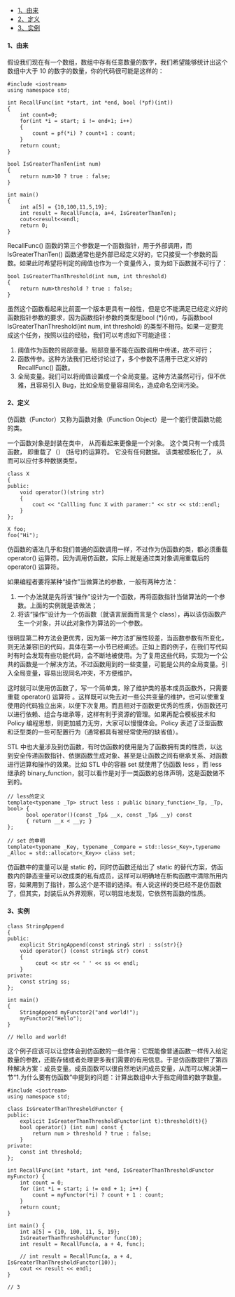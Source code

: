 - [1、由来](#1由来)
- [2、定义](#2定义)
- [3、实例](#3实例)

#### 1、由来
假设我们现在有一个数组，数组中存有任意数量的数字，我们希望能够统计出这个数组中大于 10 的数字的数量，你的代码很可能是这样的：
```
#include <iostream>
using namespace std;

int RecallFunc(int *start, int *end, bool (*pf)(int)) 
{
    int count=0;
    for(int *i = start; i != end+1; i++) 
    {
    	count = pf(*i) ? count+1 : count;
    }
    return count;
}

bool IsGreaterThanTen(int num) 
{
	return num>10 ? true : false;
}

int main() 
{
	int a[5] = {10,100,11,5,19};
    int result = RecallFunc(a, a+4, IsGreaterThanTen);
    cout<<result<<endl;
    return 0;
}
```
RecallFunc() 函数的第三个参数是一个函数指针，用于外部调用，而 IsGreaterThanTen() 函数通常也是外部已经定义好的，它只接受一个参数的函数。如果此时希望将判定的阈值也作为一个变量传入，变为如下函数就不可行了：
```
bool IsGreaterThanThreshold(int num, int threshold) 
{
	return num>threshold ? true : false;
}
```
虽然这个函数看起来比前面一个版本更具有一般性，但是它不能满足已经定义好的函数指针参数的要求，因为函数指针参数的类型是bool (*)(int)，与函数bool IsGreaterThanThreshold(int num, int threshold) 的类型不相符。如果一定要完成这个任务，按照以往的经验，我们可以考虑如下可能途径：
1. 阈值作为函数的局部变量。局部变量不能在函数调用中传递，故不可行；
2. 函数传参。这种方法我们已经讨论过了，多个参数不适用于已定义好的 RecallFunc() 函数。
3. 全局变量。我们可以将阈值设置成一个全局变量。这种方法虽然可行，但不优雅，且容易引入 Bug，比如全局变量容易同名，造成命名空间污染。
#### 2、定义
仿函数（Functor）又称为函数对象（Function Object）是一个能行使函数功能的类。

一个函数对象是封装在类中， 从而看起来更像是一个对象。 这个类只有一个成员函数， 即重载了（） (括号)的运算符。 它没有任何数据。 该类被模板化了， 从而可以应付多种数据类型。
```
class X
{
public:
    void operator()(string str)
    {
        cout << "Callling func X with paramer:" << str << std::endl;
    }
};

X foo;
foo("Hi");
```

仿函数的语法几乎和我们普通的函数调用一样，不过作为仿函数的类，都必须重载 operator() 运算符。因为调用仿函数，实际上就是通过类对象调用重载后的 operator() 运算符。

如果编程者要将某种“操作”当做算法的参数，一般有两种方法：
1. 一个办法就是先将该“操作”设计为一个函数，再将函数指针当做算法的一个参数。上面的实例就是该做法；
2. 将该“操作”设计为一个仿函数（就语言层面而言是个 class），再以该仿函数产生一个对象，并以此对象作为算法的一个参数。

很明显第二种方法会更优秀，因为第一种方法扩展性较差，当函数参数有所变化，则无法兼容旧的代码，具体在第一小节已经阐述。正如上面的例子，在我们写代码时有时会发现有些功能代码，会不断地被使用。为了复用这些代码，实现为一个公共的函数是一个解决方法。不过函数用到的一些变量，可能是公共的全局变量。引入全局变量，容易出现同名冲突，不方便维护。

这时就可以使用仿函数了，写一个简单类，除了维护类的基本成员函数外，只需要重载 operator() 运算符 。这样既可以免去对一些公共变量的维护，也可以使重复使用的代码独立出来，以便下次复用。而且相对于函数更优秀的性质，仿函数还可以进行依赖、组合与继承等，这样有利于资源的管理。如果再配合模板技术和 Policy 编程思想，则更加威力无穷，大家可以慢慢体会。Policy 表述了泛型函数和泛型类的一些可配置行为（通常都具有被经常使用的缺省值）。

STL 中也大量涉及到仿函数，有时仿函数的使用是为了函数拥有类的性质，以达到安全传递函数指针、依据函数生成对象、甚至是让函数之间有继承关系、对函数进行运算和操作的效果。比如 STL 中的容器 set 就使用了仿函数 less ，而 less 继承的 binary_function，就可以看作是对于一类函数的总体声明，这是函数做不到的。
```
// less的定义
template<typename _Tp> struct less : public binary_function<_Tp, _Tp, bool> {
      bool operator()(const _Tp& __x, const _Tp& __y) const
      { return __x < __y; }
};
 
// set 的申明
template<typename _Key, typename _Compare = std::less<_Key>,typename _Alloc = std::allocator<_Key>> class set;
```

仿函数中的变量可以是 static 的，同时仿函数还给出了 static 的替代方案，仿函数内的静态变量可以改成类的私有成员，这样可以明确地在析构函数中清除所用内容，如果用到了指针，那么这个是不错的选择。有人说这样的类已经不是仿函数了，但其实，封装后从外界观察，可以明显地发现，它依然有函数的性质。

#### 3、实例
```
class StringAppend 
{
public:
    explicit StringAppend(const string& str) : ss(str){}
    void operator() (const string& str) const 
    {
         cout << str << ' ' << ss << endl;
    }
private:
    const string ss;
};

int main() 
{
    StringAppend myFunctor2("and world!");
    myFunctor2("Hello");
}

// Hello and world!

```

这个例子应该可以让您体会到仿函数的一些作用：它既能像普通函数一样传入给定数量的参数，还能存储或者处理更多我们需要的有用信息。于是仿函数提供了第四种解决方案：成员变量。成员函数可以很自然地访问成员变量，从而可以解决第一节“1.为什么要有仿函数”中提到的问题：计算出数组中大于指定阈值的数字数量。

```
#include <iostream>
using namespace std;

class IsGreaterThanThresholdFunctor {
public:
	explicit IsGreaterThanThresholdFunctor(int t):threshold(t){}
	bool operator() (int num) const {
		return num > threshold ? true : false;
	}
private:
	const int threshold;
};

int RecallFunc(int *start, int *end, IsGreaterThanThresholdFunctor myFunctor) {
	int count = 0;
	for (int *i = start; i != end + 1; i++) {
		count = myFunctor(*i) ? count + 1 : count;
	}
	return count;
}

int main() {
    int a[5] = {10, 100, 11, 5, 19};
    IsGreaterThanThresholdFunctor func(10);
    int result = RecallFunc(a, a + 4, func);

    // int result = RecallFunc(a, a + 4, IsGreaterThanThresholdFunctor(10));
    cout << result << endl;
}

// 3
```
